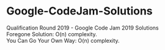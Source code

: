 # Google-CodeJam-Solutions
Qualification Round 2019 - Google Code Jam 2019 Solutions                                                                                                                                                             
Foregone Solution: O(n) complexity.                                                                                                                               
You Can Go Your Own Way: O(n) complexity.
